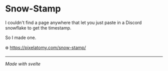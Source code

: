 # Snow-Stamp

I couldn't find a page anywhere that let you just paste in a Discord snowflake to get the timestamp.

So I made one.

❄️ https://pixelatomy.com/snow-stamp/

---

*Made with svelte*
